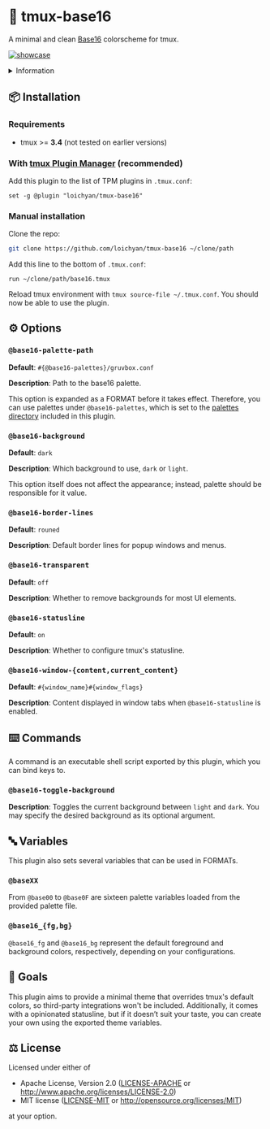 # 🎨 tmux-base16

A minimal and clean [Base16](https://github.com/chriskempson/base16) colorscheme for tmux.

[![showcase](https://github.com/user-attachments/assets/18deae4b-9ba2-4c03-83de-cc31b65e7cf0)](https://github.com/loichyan/dotfiles)

<details>
<summary>Information</summary>

- font: [0xProto](https://github.com/0xType/0xProto)
- tmux: [tmux-base16](https://github.com/loichyan/tmux-base16)
- Neovim: [Meowim](https://github.com/loichyan/Meowim)

</details>

## 📦 Installation

### Requirements

- tmux >= **3.4** (not tested on earlier versions)

### With [tmux Plugin Manager](https://github.com/tmux-plugins/tpm) (recommended)

Add this plugin to the list of TPM plugins in `.tmux.conf`:

```tmux
set -g @plugin "loichyan/tmux-base16"
```

### Manual installation

Clone the repo:

```sh
git clone https://github.com/loichyan/tmux-base16 ~/clone/path
```

Add this line to the bottom of `.tmux.conf`:

```tmux
run ~/clone/path/base16.tmux
```

Reload tmux environment with `tmux source-file ~/.tmux.conf`. You should now be able to use the
plugin.

## ⚙️ Options

### `@base16-palette-path`

**Default**: `#{@base16-palettes}/gruvbox.conf`

**Description**: Path to the base16 palette.

This option is expanded as a FORMAT before it takes effect. Therefore, you can use palettes under
`@base16-palettes`, which is set to the [palettes directory](palettes) included in this plugin.

### `@base16-background`

**Default**: `dark`

**Description**: Which background to use, `dark` or `light`.

This option itself does not affect the appearance; instead, palette should be responsible for it
value.

### `@base16-border-lines`

**Default**: `rouned`

**Description**: Default border lines for popup windows and menus.

### `@base16-transparent`

**Default**: `off`

**Description**: Whether to remove backgrounds for most UI elements.

### `@base16-statusline`

**Default**: `on`

**Description**: Whether to configure tmux's statusline.

### `@base16-window-{content,current_content}`

**Default**: `#{window_name}#{window_flags}`

**Description**: Content displayed in window tabs when `@base16-statusline` is enabled.

## ⌨️ Commands

A command is an executable shell script exported by this plugin, which you can bind keys to.

### `@base16-toggle-background`

**Description**: Toggles the current background between `light` and `dark`. You may specify the
desired background as its optional argument.

## 🔤 Variables

This plugin also sets several variables that can be used in FORMATs.

### `@baseXX`

From `@base00` to `@base0F` are sixteen palette variables loaded from the provided palette file.

### `@base16_{fg,bg}`

`@base16_fg` and `@base16_bg` represent the default foreground and background colors, respectively,
depending on your configurations.

## 🎯 Goals

This plugin aims to provide a minimal theme that overrides tmux's default colors, so third-party
integrations won't be included. Additionally, it comes with a opinionated statusline, but if it
doesn’t suit your taste, you can create your own using the exported theme variables.

## ⚖️ License

Licensed under either of

- Apache License, Version 2.0 ([LICENSE-APACHE](LICENSE-APACHE) or
  <http://www.apache.org/licenses/LICENSE-2.0>)
- MIT license ([LICENSE-MIT](LICENSE-MIT) or <http://opensource.org/licenses/MIT>)

at your option.
